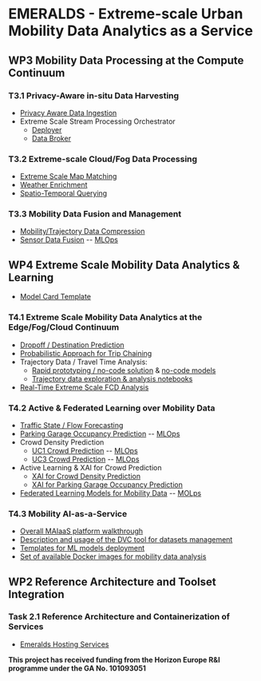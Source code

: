 # EMERALDS - Extreme-scale Urban Mobility Data Analytics as a Service

## WP3 Mobility Data Processing at the Compute Continuum

### T3.1 Privacy-Aware in-situ Data Harvesting

- [Privacy Aware Data Ingestion](https://github.com/emeralds-horizon/privacy-evaluator)
- Extreme Scale Stream Processing Orchestrator
   - [Deployer](https://github.com/emeralds-horizon/orchestrator)
   - [Data Broker](https://github.com/emeralds-horizon/data_broker)
     
### T3.2 Extreme-scale Cloud/Fog Data Processing

- [Extreme Scale Map Matching](https://github.com/emeralds-horizon/Extreme-scale-map-matching)
- [Weather Enrichment](https://github.com/emeralds-horizon/Weather-Integrator)
- [Spatio-Temporal Querying](https://github.com/emeralds-horizon/Spatio-temporal-querying)
  
### T3.3 Mobility Data Fusion and Management

- [Mobility/Trajectory Data Compression](https://github.com/emeralds-horizon/WP3-Service-Task-3.3-Data-Compression)
- [Sensor Data Fusion](https://github.com/emeralds-horizon/WP3-Service-Task-3.3-Data-Fusion--Traffic-State-Estimation) -- [MLOps](https://github.com/emeralds-horizon/mlops-platform-data-fusion)

## WP4 Extreme Scale Mobility Data Analytics & Learning

- [Model Card Template](https://github.com/emeralds-horizon/model-card-template)

### T4.1 Extreme Scale Mobility Data Analytics at the Edge/Fog/Cloud Continuum

- [Dropoff / Destination Prediction](https://github.com/emeralds-horizon/Dropoff-Prediction/tree/main)
- [Probabilistic Approach for Trip Chaining](https://github.com/emeralds-horizon/UC3-TripChaining_CrowdDensity/tree/main)
- Trajectory Data / Travel Time Analysis:
   - [Rapid prototyping / no-code solution](https://github.com/emeralds-horizon/trajectools-qgis) & [no-code models](https://github.com/emeralds-horizon/UC3-traveltime-analytics)
   - [Trajectory data exploration & analysis notebooks](https://github.com/emeralds-horizon/analytics-and-learning/tree/main/uc3-travel-time-analysis)
 - [Real-Time Extreme Scale FCD Analysis](https://github.com/emeralds-horizon/WP4_Extreme_Scale_Map_Matching)

### T4.2 Active & Federated Learning over Mobility Data

- [Traffic State / Flow Forecasting](https://github.com/emeralds-horizon/WP4_Traffic_state_forecasting) 
- [Parking Garage Occupancy Prediction](https://github.com/emeralds-horizon/analytics-and-learning/tree/main/uc1-parking-model) -- [MLOps](https://github.com/emeralds-horizon/mlops-parking-model)
- Crowd Density Prediction
   - [UC1 Crowd Prediction](https://github.com/emeralds-horizon/analytics-and-learning/tree/main/uc1-crowd-model) -- [MLOps](https://github.com/emeralds-horizon/mlops-crowd-density)
   - [UC3 Crowd Prediction](https://github.com/emeralds-horizon/UC3-CrowdPrediction) -- [MLOps](https://github.com/emeralds-horizon/mlops-crowd-prediction-UC3)  
- Active Learning & XAI for Crowd Prediction
   - [XAI for Crowd Density Prediction](https://github.com/emeralds-horizon/analytics-and-learning/tree/main/uc1-crowd-model)
   - [XAI for Parking Garage Occupancy Prediction](https://github.com/emeralds-horizon/analytics-and-learning/tree/main/uc1-parking-model)
- [Federated Learning Models for Mobility Data](https://github.com/emeralds-horizon/federatedLearning) -- [MOLps](https://github.com/emeralds-horizon/mlops-federatedlearning)

### T4.3 Mobility AI-as-a-Service

- [Overall MAIaaS platform walkthrough](https://github.com/emeralds-horizon/mlops-platform-tutorial)
- [Description and usage of the DVC tool for datasets management](https://github.com/emeralds-horizon/mlops-platform-dvc-tutorial)
- [Templates for ML models deployment](https://github.com/emeralds-horizon/mlops-platform-kserve-template)
- [Set of available Docker images for mobility data analysis](https://github.com/emeralds-horizon/mlops-platform-Docker-images)


## WP2 Reference Architecture and Toolset Integration

### Task 2.1 Reference Architecture and Containerization of Services
- [Emeralds Hosting Services](https://github.com/emeralds-horizon/emeralds-hosting-services)


**This project has received funding from the Horizon Europe R&I programme under the GA No. 101093051**
